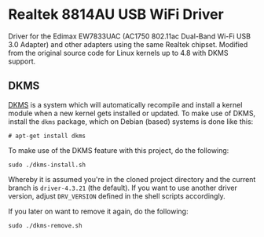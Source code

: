 
# Realtek 8814AU USB WiFi Driver

Driver for the Edimax EW7833UAC (AC1750 802.11ac Dual-Band Wi-Fi USB 3.0 Adapter) and other adapters using the same Realtek chipset.
Modified from the original source code for Linux kernels up to 4.8 with DKMS support.

## DKMS
[DKMS](http://linux.dell.com/dkms/) is a system which will automatically recompile and install a kernel module when a new kernel gets installed or updated.
To make use of DKMS, install the `dkms` package, which on Debian (based) systems is done like this:
```
# apt-get install dkms
```

To make use of the DKMS feature with this project, do the following:
```
sudo ./dkms-install.sh
```
Whereby it is assumed you're in the cloned project directory and the current branch is `driver-4.3.21` (the default). If you want to use another driver version, adjust `DRV_VERSION` defined in the shell scripts accordingly.

If you later on want to remove it again, do the following:
```
sudo ./dkms-remove.sh
```
